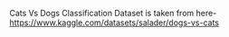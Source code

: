 Cats Vs Dogs Classification Dataset is taken from here- https://www.kaggle.com/datasets/salader/dogs-vs-cats
